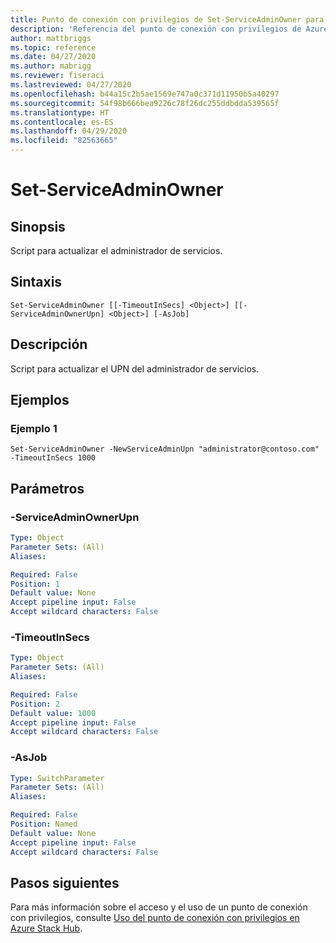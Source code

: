 ```yaml
---
title: Punto de conexión con privilegios de Set-ServiceAdminOwner para Azure Stack Hub
description: 'Referencia del punto de conexión con privilegios de Azure Stack para PowerShell: Set-ServiceAdminOwner'
author: mattbriggs
ms.topic: reference
ms.date: 04/27/2020
ms.author: mabrigg
ms.reviewer: fiseraci
ms.lastreviewed: 04/27/2020
ms.openlocfilehash: b44a15c2b5ae1569e747a0c371d11950b5a40297
ms.sourcegitcommit: 54f98b666bea9226c78f26dc255ddbdda539565f
ms.translationtype: HT
ms.contentlocale: es-ES
ms.lasthandoff: 04/29/2020
ms.locfileid: "82563665"
---
```

# <a name="set-serviceadminowner"></a>Set-ServiceAdminOwner

## <a name="synopsis"></a>Sinopsis
Script para actualizar el administrador de servicios.

## <a name="syntax"></a>Sintaxis

```
Set-ServiceAdminOwner [[-TimeoutInSecs] <Object>] [[-ServiceAdminOwnerUpn] <Object>] [-AsJob]
```

## <a name="description"></a>Descripción
Script para actualizar el UPN del administrador de servicios.

## <a name="examples"></a>Ejemplos

### <a name="example-1"></a>Ejemplo 1
```
Set-ServiceAdminOwner -NewServiceAdminUpn "administrator@contoso.com" -TimeoutInSecs 1000
```

## <a name="parameters"></a>Parámetros

### <a name="-serviceadminownerupn"></a>-ServiceAdminOwnerUpn
 

```yaml
Type: Object
Parameter Sets: (All)
Aliases:

Required: False
Position: 1
Default value: None
Accept pipeline input: False
Accept wildcard characters: False
```

### <a name="-timeoutinsecs"></a>-TimeoutInSecs
 

```yaml
Type: Object
Parameter Sets: (All)
Aliases:

Required: False
Position: 2
Default value: 1000
Accept pipeline input: False
Accept wildcard characters: False
```

### <a name="-asjob"></a>-AsJob


```yaml
Type: SwitchParameter
Parameter Sets: (All)
Aliases:

Required: False
Position: Named
Default value: None
Accept pipeline input: False
Accept wildcard characters: False
```

## <a name="next-steps"></a>Pasos siguientes

Para más información sobre el acceso y el uso de un punto de conexión con privilegios, consulte [Uso del punto de conexión con privilegios en Azure Stack Hub](https://docs.microsoft.com/azure-stack/operator/azure-stack-privileged-endpoint).